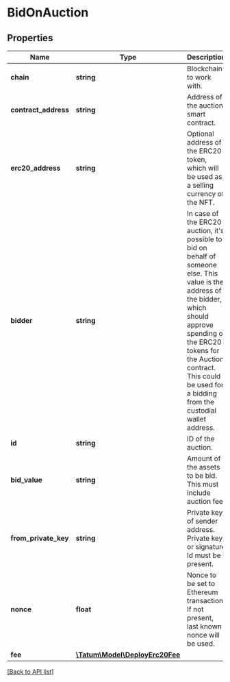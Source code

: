 # BidOnAuction

## Properties

Name | Type | Description | Notes
------------ | ------------- | ------------- | -------------
**chain** | **string** | Blockchain to work with. |
**contract_address** | **string** | Address of the auction smart contract. |
**erc20_address** | **string** | Optional address of the ERC20 token, which will be used as a selling currency of the NFT. | [optional]
**bidder** | **string** | In case of the ERC20 auction, it&#39;s possible to bid on behalf of someone else. This value is the address of the bidder, which should approve spending of the ERC20 tokens for the Auction contract. This could be used for a bidding from the custodial wallet address. | [optional]
**id** | **string** | ID of the auction. |
**bid_value** | **string** | Amount of the assets to be bid. This must include auction fee. |
**from_private_key** | **string** | Private key of sender address. Private key, or signature Id must be present. |
**nonce** | **float** | Nonce to be set to Ethereum transaction. If not present, last known nonce will be used. | [optional]
**fee** | [**\Tatum\Model\DeployErc20Fee**](DeployErc20Fee.md) |  | [optional]

[[Back to API list]](../../README.md#api-endpoints)
